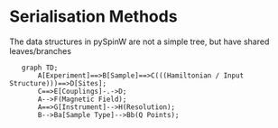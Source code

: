 Serialisation Methods
=====================

The data structures in pySpinW are not a simple tree, but have shared leaves/branches


```mermaid
   graph TD;
       A[Experiment]==>B[Sample]==>C(((Hamiltonian / Input Structure)))==>D[Sites];
       C==>E[Couplings]-.->D;
       A-->F(Magnetic Field);
       A==>G[Instrument]-->H(Resolution);
       B-->Ba[Sample Type]-->Bb(Q Points);
       
```
